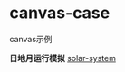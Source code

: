 # canvas-case
canvas示例

**日地月运行模拟**
[solar-system](https://guozi007a.github.io/canvas-case/solar-system/)

